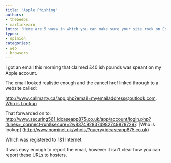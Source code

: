 ```yaml
---
title: 'Apple Phishing'
authors:
- thebeebs
- martinkearn
intro: 'Here are 5 ways in which you can make sure your site rock on Edge.'
types:
- opinion
categories:
- web
- browsers
---
```


I got an email this morning that claimed £40 ish pounds was speant on my Apple account.

The email looked realistic enough and the cancel href linked through to a website called: 

http://www.callmarty.ca/app.php?email=myemailaddress@outlook.com. [Who is Lookup](https://sign.tcns.com/dot-root/whois.cfm?domain=callmarty&security=on&action=whois&http://www.tcns.com/alerts/ie.html)

That forwarded on to: 
http://www.securing561.idcaseapp875.co.uk/app/account/login.php?itunes=_connect-run&secure=2w83749283749827498787297. [Who is lookup] (http://www.nominet.uk/whois/?query=idcaseapp875.co.uk)

Which was registered to 1&1 Internet.

It was easy enough to report the email, however it isn't clear how you can report these URLs to hosters.



